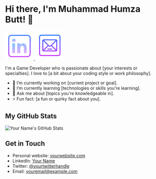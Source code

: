 # Hi there, I'm Muhammad Humza Butt! 👋

<a href="https://www.linkedin.com/in/muhammad-humza-butt">
  <img src="icons/linkedin-96.png" alt="LinkedIn" width="92" height="92">
</a>
<a href="https://www.linkedin.com/in/muhammad-humza-butt">
  <img src="icons/mail-96.png" alt="Email" width="96" height="96">
</a>


I'm a Game Developer who is passionate about [your interests or specialties]. I love to [a bit about your coding style or work philosophy].

- 🔭 I’m currently working on [current project or goal].
- 🌱 I’m currently learning [technologies or skills you're learning].
- 💬 Ask me about [topics you're knowledgeable in].
- ⚡ Fun fact: [a fun or quirky fact about you].

## My GitHub Stats

![Your Name's GitHub Stats](https://github-readme-stats.vercel.app/api?username=humza-13&show_icons=true)

## Get in Touch

- Personal website: [yourwebsite.com](https://yourwebsite.com)
- LinkedIn: [Your Name](https://www.linkedin.com/in/yourusername/)
- Twitter: [@yourtwitterhandle](https://twitter.com/yourtwitterhandle)
- Email: [youremail@example.com](mailto:youremail@example.com)

